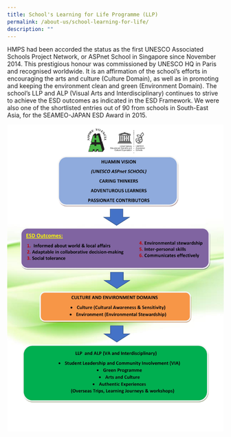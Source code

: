 ```yaml
---
title: School's Learning for Life Programme (LLP)
permalink: /about-us/school-learning-for-life/
description: ""
---
```

HMPS had been accorded the status as the first UNESCO Associated Schools Project Network, or ASPnet School in Singapore since November 2014. This prestigious honour was commissioned by UNESCO HQ in Paris and recognised worldwide. It is an affirmation of the school’s efforts in encouraging the arts and culture (Culture Domain), as well as in promoting and keeping the environment clean and green (Environment Domain). The school’s LLP and ALP (Visual Arts and Interdisciplinary) continues to strive to achieve the ESD outcomes as indicated in the ESD Framework. We were also one of the shortlisted entries out of 90 from schools in South-East Asia, for the SEAMEO-JAPAN ESD Award in 2015.

![](/images/CAT%203_Framework_ESD-page-001.jpg)
